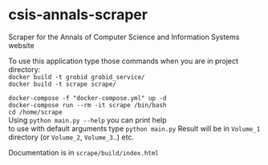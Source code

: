 # csis-annals-scraper
Scraper for the Annals of Computer Science and Information Systems website <br />

To use this application type those commands when you are in project directory: <br />
`docker build -t grobid grobid_service/` <br />
`docker build -t scrape scrape/` <br />

`docker-compose -f "docker-compose.yml" up -d` <br />
`docker-compose run --rm -it scrape /bin/bash` <br />
`cd /home/scrape` <br />
Using `python main.py --help` you can print help <br />
to use with default arguments type `python main.py`
Result will be in `Volume_1` directory (or `Volume_2`, `Volume_3`..) etc.

Documentation is in `scrape/build/index.html`